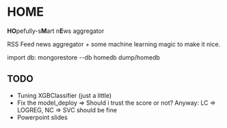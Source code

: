 # HOME
**HO**pefully-s**M**art n**E**ws aggregator

RSS Feed news aggregator + some machine learning magic to make it nice.

import db: mongorestore --db homedb dump/homedb

## TODO
* Tuning XGBClassifier (just a little)
* Fix the model_deploy => Should i trust the score or not? Anyway:
    LC => LOGREG,
    NC => SVC should be fine
* Powerpoint slides
